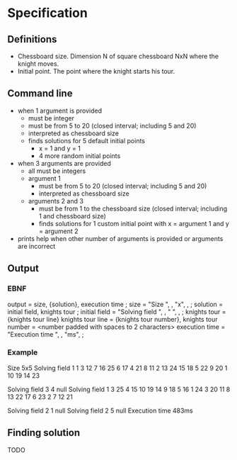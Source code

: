 # Specification

## Definitions

- Chessboard size. Dimension N of square chessboard NxN where the knight moves.
- Initial point. The point where the knight starts his tour.

## Command line

- when 1 argument is provided
  - must be integer 
  - must be from 5 to 20 (closed interval; including 5 and 20)
  - interpreted as chessboard size
  - finds solutions for 5 default initial points
    - x = 1 and y = 1
    - 4 more random initial points
- when 3 arguments are provided
  - all must be integers
  - argument 1
    - must be from 5 to 20 (closed interval; including 5 and 20)
    - interpreted as chessboard size
  - arguments 2 and 3
    - must be from 1 to the chessboard size (closed interval; including 1 and chessboard size)
    - finds solutions for 1 custom initial point with x = argument 1 and y = argument 2
- prints help when other number of arguments is provided or arguments are incorrect

## Output

### EBNF

output = size, {solution}, execution time ;
size = "Size ", <number>, "x", <number>, <new line> ;
solution = initial field, knights tour ;
initial field = "Solving field ", <number>, " ", <number>, <new line> ;
knights tour = {knights tour line}
knights tour line = {knights tour number}, <new line>
knights tour number = <number padded with spaces to 2 characters>
execution time = "Execution time ", <number>, "ms", <new line> ;

### Example

Size 5x5
Solving field 1 1
 3 12  7 16 25 
 6 17  4 21  8 
11  2 13 24 15 
18  5 22  9 20 
 1 10 19 14 23 

Solving field 3 4
null
Solving field 1 3
25  4 15 10 19 
14  9 18  5 16 
 1 24  3 20 11 
 8 13 22 17  6 
23  2  7 12 21 

Solving field 2 1
null
Solving field 2 5
null
Execution time 483ms

## Finding solution

TODO
